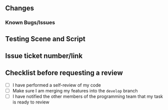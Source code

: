 ## Changes
<!-- Provide a list of high level changes for your work on this Pull Request. -->

### Known Bugs/Issues

## Testing Scene and Script
<!--- Provide the name of the scene(s) and scripts that the reviewer needs to check to make sure your task is finished -->

## Issue ticket number/link
<!--- Provide a link or ticket number for an associated issue -->

## Checklist before requesting a review
- [ ] I have performed a self-review of my code
- [ ] Make sure I am merging my features into the `develop` branch
- [ ] I have notified the other members of the programming team that my task is ready to review
